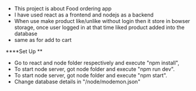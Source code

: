 - This project is about Food ordering app
- I have used react as a frontend and nodejs as a backend
- When use make product like/unlike without login then it store in bowser storage, once user logged in at that time liked product added into the database
- same as for add to cart

****Set Up **
- Go to react and node folder respectively and execute "npm install",
- To start node server, got node folder and execute "npm run dev".
-  To start node server, got node folder and execute "npm start".
-  Change database details in "/node/modemon.json"
